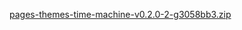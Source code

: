 [pages-themes-time-machine-v0.2.0-2-g3058bb3.zip](https://github.com/ThanhDiemNguyen/cse15l-lab-reports/files/9638083/pages-themes-time-machine-v0.2.0-2-g3058bb3.zip)
